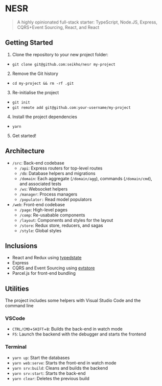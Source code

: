 # NESR

> A highly opinionated full-stack starter: TypeScript, Node.JS, Express, CQRS+Event Sourcing, React, and React

## Getting Started

1. Clone the repository to your new project folder:

- `git clone git@github.com:seikho/nesr my-project`

2. Remove the Git history

- `cd my-project && rm -rf .git`

3. Re-initialise the project

- `git init`
- `git remote add git@github.com:your-username/my-project`

4. Install the project dependencies

- `yarn`

5. Get started!

## Architecture

- `/src`: Back-end codebase
  - `/api`: Express routers for top-level routes
  - `/db`: Database helpers and migrations
  - `/domain`: Each aggregate (`/domain/agg`), commands (`/domain/cmd`), and associated tests
  - `/ws`: Websocket helpers
  - `/manager`: Process managers
  - `/populator:` Read model populators
- `/web`: Front-end codebase
  - `/page`: High-level pages
  - `/comp`: Re-usabable components
  - `/layout`: Components and styles for the layout
  - `/store`: Redux store, reducers, and sagas
  - `/style`: Global styles

## Inclusions

- React and Redux using [typedstate](https://github.com/seikho/typedstate)
- Express
- CQRS and Event Sourcing using [evtstore](https://github.com/seikho/evtstore)
- Parcel.js for front-end bundling

## Utilities

The project includes some helpers with Visual Studio Code and the command line

### VSCode

- `CTRL/CMD`+`SHIFT`+`B`: Builds the back-end in watch mode
- `F5`: Launch the backend with the debugger and starts the frontend

### Terminal

- `yarn up`: Start the databases
- `yarn web:serve`: Starts the front-end in watch mode
- `yarn srv:build`: Cleans and builds the backend
- `yarn srv:start`: Starts the back-end
- `yarn clear`: Deletes the previous build
